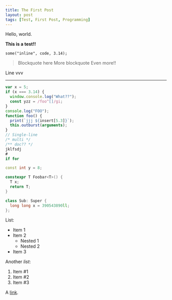 ```yaml
---
title: The First Post
layout: post
tags: [Test, First Post, Programming]
---
```


Hello, world.

**This is a test!!**

`some("inline", code, 3.14);`

> Blockquote here
> More blockquote
> Even more!!

Line vvv

---

```javascript
var x = 5;
if (x === 3.14) {
  window.console.log("What??");
  const yzz = /foo^[]/gi;
}
console.log("FOO");
function foo() {
  print(`jjj ${insert[5.3]}`);
  this.outburst(arguments);
}
// Single-line
/* multi */
/** doc?? */
jklfsdj
#
if for
```

```cpp
const int y = 8;

constexpr T Foobar<T>() {
  T x;
  return T;
}

class Sub: Super {
  long long x = 390543890ll;
};
```

List:
 - Item 1
 - Item 2
   + Nested 1
   + Nested 2
 - Item 3

Another *list*:
 1. Item #1
 2. Item #2
 3. Item #3

A [link](/index.html).
